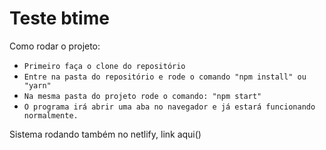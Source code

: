 # Teste btime

Como rodar o projeto: 
 - `Primeiro faça o clone do repositório`
 - `Entre na pasta do repositório e rode o comando "npm install" ou "yarn"`
 - `Na mesma pasta do projeto rode o comando: "npm start"`
 - `O programa irá abrir uma aba no navegador e já estará funcionando normalmente.`
 

Sistema rodando também no netlify, link aqui()